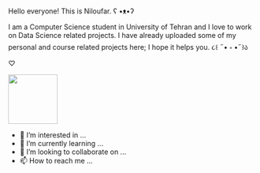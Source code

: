 Hello everyone! This is Niloufar.  ʕ •ᴥ•ʔ

I am a Computer Science student in University of Tehran and I love to work on Data Science related projects. I have already uploaded some of my personal and course related projects here; I hope it helps you. ૮꒰ ˶• ༝ •˶꒱ა ♡


<img align="center" src="[octocat-1670229435944](https://user-images.githubusercontent.com/61220640/205591355-b37bbcf7-13b1-4530-9598-0aafb4805552.png)" height="100" /></a>


<!-- ![octocat-1670229435944](https://user-images.githubusercontent.com/61220640/205591355-b37bbcf7-13b1-4530-9598-0aafb4805552.png) -->


- 👀 I’m interested in ...
- 🌱 I’m currently learning ...
- 💞️ I’m looking to collaborate on ...
- 📫 How to reach me ...

<!---
nilix-ba/nilix-ba is a ✨ special ✨ repository because its `README.md` (this file) appears on your GitHub profile.
You can click the Preview link to take a look at your changes.
--->
